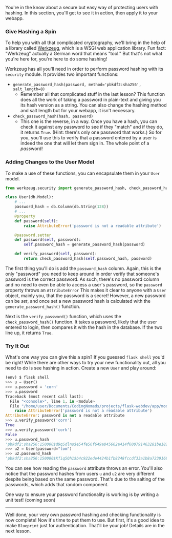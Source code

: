 You're in the know about a secure but easy way of protecting users with hashing. In this section, you'll get to see it in action, then apply it to your webapp.

### Give Hashing a Spin

To help you with all that complicated cryptography, we'll bring in the help of a library called <a href="https://palletsprojects.com/p/werkzeug/" target="_blank">Werkzeug</a>, which is a WSGI web application library. Fun fact: "Werkzeug" actually a German word that means "tool." But that's not what you're here for, you're here to do some hashing!

Werkzeug has all you'll need in order to perform password hashing with its `security` module. It provides two important functions:

- `generate_password_hash(password, method='pbkdf2:sha256', salt_length=8)`
  - Remember all that complicated stuff in the last lesson? This function does all the work of taking a password in plain-text and giving you its hash version as a string. You can also change the hashing method and salt length but for your webapp, it isn't necessary.
- `check_password_hash(hash, password)`
  - This one is the reverse, in a way. Once you have a hash, you can check it against any password to see if they "match" and if they do, it returns `True`. (Hint: there's only one password that works.) So for you, you'll use this to verify that a password entered by a user is indeed the one that will let them sign in. The whole point of a *pass*word!

### Adding Changes to the User Model

To make a use of these functions, you can encapsulate them in your `User` model.

```python
from werkzeug.security import generate_password_hash, check_password_hash

class User(db.Model):
    # ...
    password_hash = db.Column(db.String(128))
    # ...
    @property
    def password(self):
        raise AttributeError('password is not a readable attribute')

    @password.setter
    def password(self, password):
        self.password_hash = generate_password_hash(password)

    def verify_password(self, password):
        return check_password_hash(self.password_hash, password)
```

The first thing you'll do is add the `password_hash` column. Again, this is the only "password" you need to keep around in order verify that someone's password is the correct password. As such, there's no password column and no need to even be able to access a user's password, so the `password` property throws an `AttributeError` This makes it clear to anyone with a `User` object, mainly you, that the password is a secret! However, a new password can be *set*, and once set a new password hash is calculated with the `generate_password_hash()` function.

Next is the `verify_password()` function, which uses the `check_password_hash()` function. It takes a password, likely that the user entered to login, then compares it with the hash in the database. If the two line up, it returns `True`.

### Try It Out

What's one way you can give this a spin? If you guessed `flask shell` you'd be right! While there are other ways to try your new functionality out, all you need to do is see hashing in action. Create a new `User` and play around:

```python
(env) $ flask shell
>>> u = User()
>>> u.password = 'corn'
>>> u.password
Traceback (most recent call last):
  File "<console>", line 1, in <module>
  File "/home/user/Documents/CodingNomads/projects/flask-webdev/app/models.py", line 173, in password
    raise AttributeError('password is not a readable attribute')
AttributeError: password is not a readable attribute
>>> u.verify_password('corn')
True
>>> u.verify_password('cork')
False
>>> u.password_hash
'pbkdf2:sha256:150000$d9qSdlno$e54fe56f649a845662a414f600791463281be18226c8a8f507fbc287809af199'
>>> u2 = User(password="tom")
>>> u2.password_hash
'pbkdf2:sha256:150000$Kfiq5Qh1$b4c922ede4424b1fb8248fccdf33a1b8a7239168ddc94a1f0a000c3cd3c2d700'
```

You can see how reading the `password` attribute throws an error. You'll also notice that the password hashes from users `u` and `u2` are very different despite being based on the same password. That's due to the salting of the passwords, which adds that random component.

One way to ensure your password functionality is working is by writing a unit test! (coming soon)

___

Well done, your very own password hashing and checking functionality is now complete! Now it's time to put them to use. But first, it's a good idea to make `Blueprint` just for authentication. That'll be your job! Details are in the next lesson.
